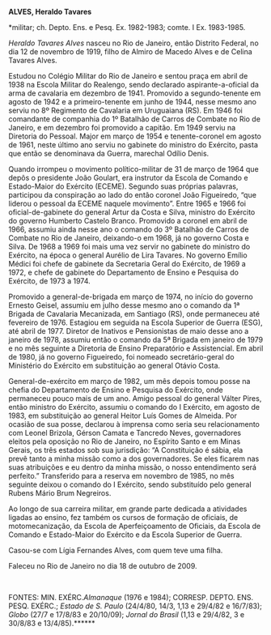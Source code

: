 **ALVES, Heraldo Tavares**

\*militar; ch. Depto. Ens. e Pesq. Ex. 1982-1983; comte. I Ex.
1983-1985.

*Heraldo Tavares Alves* nasceu no Rio de Janeiro, então Distrito
Federal, no dia 12 de novembro de 1919, filho de Almiro de Macedo Alves
e de Celina Tavares Alves.

Estudou no Colégio Militar do Rio de Janeiro e sentou praça em abril de
1938 na Escola Militar do Realengo, sendo declarado aspirante-a-oficial
da arma de cavalaria em dezembro de 1941. Promovido a segundo-tenente em
agosto de 1942 e a primeiro-tenente em junho de 1944, nesse mesmo ano
serviu no 8º Regimento de Cavalaria em Uruguaiana (RS). Em 1946 foi
comandante de companhia do 1º Batalhão de Carros de Combate no Rio de
Janeiro, e em dezembro foi promovido a capitão. Em 1949 serviu na
Diretoria do Pessoal. Major em março de 1954 e tenente-coronel em agosto
de 1961, neste último ano serviu no gabinete do ministro do Exército,
pasta que então se denominava da Guerra, marechal Odílio Denis.

Quando irrompeu o movimento político-militar de 31 de março de 1964 que
depôs o presidente João Goulart, era instrutor da Escola de Comando e
Estado-Maior do Exército (ECEME). Segundo suas próprias palavras,
participou da conspiração ao lado do então coronel João Figueiredo, “que
liderou o pessoal da ECEME naquele movimento”. Entre 1965 e 1966 foi
oficial-de-gabinete do general Artur da Costa e Silva, ministro do
Exército do governo Humberto Castelo Branco. Promovido a coronel em
abril de 1966, assumiu ainda nesse ano o comando do 3º Batalhão de
Carros de Combate no Rio de Janeiro, deixando-o em 1968, já no governo
Costa e Silva. De 1968 a 1969 foi mais uma vez servir no gabinete do
ministro do Exército, na época o general Aurélio de Lira Tavares. No
governo Emílio Médici foi chefe de gabinete da Secretaria Geral do
Exército, de 1969 a 1972, e chefe de gabinete do Departamento de Ensino
e Pesquisa do Exército, de 1973 a 1974.

Promovido a general-de-brigada em março de 1974, no início do governo
Ernesto Geisel, assumiu em julho desse mesmo ano o comando da 1ª Brigada
de Cavalaria Mecanizada, em Santiago (RS), onde permaneceu até fevereiro
de 1976. Estagiou em seguida na Escola Superior de Guerra (ESG), até
abril de 1977. Diretor de Inativos e Pensionistas de maio desse ano a
janeiro de 1978, assumiu então o comando da 5ª Brigada em janeiro de
1979 e no mês seguinte a Diretoria de Ensino Preparatório e
Assistencial. Em abril de 1980, já no governo Figueiredo, foi nomeado
secretário-geral do Ministério do Exército em substituição ao general
Otávio Costa.

General-de-exército em março de 1982, um mês depois tomou posse na
chefia do Departamento de Ensino e Pesquisa do Exército, onde permaneceu
pouco mais de um ano. Amigo pessoal do general Válter Pires, então
ministro do Exército, assumiu o comando do I Exército, em agosto de
1983, em substituição ao general Heitor Luís Gomes de Almeida. Por
ocasião de sua posse, declarou à imprensa como seria seu relacionamento
com Leonel Brizola, Gérson Camata e Tancredo Neves, governadores eleitos
pela oposição no Rio de Janeiro, no Espírito Santo e em Minas Gerais, os
três estados sob sua jurisdição: “A Constituição é sábia, ela prevê
tanto a minha missão como a dos governadores. Se eles ficarem nas suas
atribuições e eu dentro da minha missão, o nosso entendimento será
perfeito.” Transferido para a reserva em novembro de 1985, no mês
seguinte deixou o comando do I Exército, sendo substituído pelo general
Rubens Mário Brum Negreiros.

Ao longo de sua carreira militar, em grande parte dedicada a atividades
ligadas ao ensino, fez também os cursos de formação de oficiais, de
motomecanização, da Escola de Aperfeiçoamento de Oficiais, da Escola de
Comando e Estado-Maior do Exército e da Escola Superior de Guerra.

Casou-se com Lígia Fernandes Alves, com quem teve uma filha.

Faleceu no Rio de Janeiro no dia 18 de outubro de 2009.

 

FONTES: MIN. EXÉRC.*Almanaque* (1976 e 1984); CORRESP. DEPTO. ENS. PESQ.
EXÉRC.; *Estado de S. Paulo* (24/4/80, 14/3, 1,13 e 29/4/82 e 16/7/83);
*Globo* (27/7 e 17/8/83 e 20/10/09); *Jornal do Brasil* (1,13 e 29/4/82,
3 e 30/8/83 e 13/4/85).******

 
